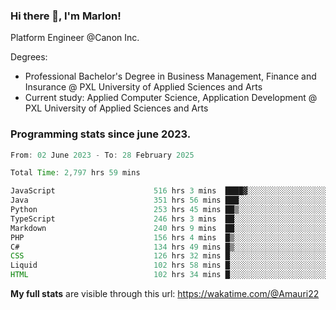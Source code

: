 
### Hi there 👋, I'm Marlon!

Platform Engineer @Canon Inc.

Degrees: 
- Professional Bachelor's Degree in Business Management, Finance and Insurance @ PXL University of Applied Sciences and Arts
- Current study: Applied Computer Science, Application Development @ PXL University of Applied Sciences and Arts

### Programming stats since june 2023.
<!--START_SECTION:waka-->

```java
From: 02 June 2023 - To: 28 February 2025

Total Time: 2,797 hrs 59 mins

JavaScript                      516 hrs 3 mins  ████▓░░░░░░░░░░░░░░░░░░░░   18.03 %
Java                            351 hrs 56 mins ███░░░░░░░░░░░░░░░░░░░░░░   12.29 %
Python                          253 hrs 45 mins ██▒░░░░░░░░░░░░░░░░░░░░░░   08.86 %
TypeScript                      246 hrs 3 mins  ██░░░░░░░░░░░░░░░░░░░░░░░   08.59 %
Markdown                        240 hrs 9 mins  ██░░░░░░░░░░░░░░░░░░░░░░░   08.39 %
PHP                             156 hrs 4 mins  █▒░░░░░░░░░░░░░░░░░░░░░░░   05.45 %
C#                              134 hrs 49 mins █▒░░░░░░░░░░░░░░░░░░░░░░░   04.71 %
CSS                             126 hrs 32 mins █░░░░░░░░░░░░░░░░░░░░░░░░   04.42 %
Liquid                          102 hrs 58 mins █░░░░░░░░░░░░░░░░░░░░░░░░   03.60 %
HTML                            102 hrs 34 mins █░░░░░░░░░░░░░░░░░░░░░░░░   03.58 %
```

<!--END_SECTION:waka-->
**My full stats** are visible through this url: https://wakatime.com/@Amauri22
